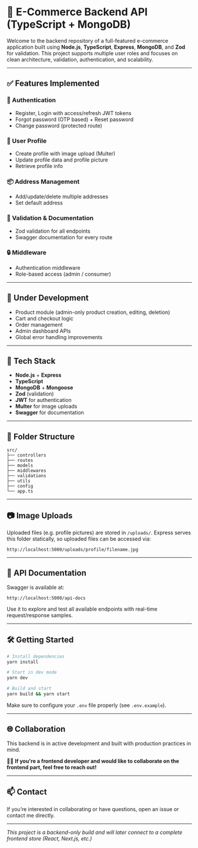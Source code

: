 # 🛒 E-Commerce Backend API (TypeScript + MongoDB)

Welcome to the backend repository of a full-featured e-commerce application built using **Node.js**, **TypeScript**, **Express**, **MongoDB**, and
**Zod** for validation. This project supports multiple user roles and focuses on clean architecture, validation, authentication, and scalability.

---

## ✅ Features Implemented

### 🔐 Authentication

- Register, Login with access/refresh JWT tokens
- Forgot password (OTP based) + Reset password
- Change password (protected route)

### 👤 User Profile

- Create profile with image upload (Multer)
- Update profile data and profile picture
- Retrieve profile info

### 📦 Address Management

- Add/update/delete multiple addresses
- Set default address

### 🧾 Validation & Documentation

- Zod validation for all endpoints
- Swagger documentation for every route

### 🔒 Middleware

- Authentication middleware
- Role-based access (admin / consumer)

---

## 🚧 Under Development

- Product module (admin-only product creation, editing, deletion)
- Cart and checkout logic
- Order management
- Admin dashboard APIs
- Global error handling improvements

---

## 🚀 Tech Stack

- **Node.js** + **Express**
- **TypeScript**
- **MongoDB** + **Mongoose**
- **Zod** (validation)
- **JWT** for authentication
- **Multer** for image uploads
- **Swagger** for documentation

---

## 📁 Folder Structure

```
src/
├── controllers
├── routes
├── models
├── middlewares
├── validations
├── utils
├── config
└── app.ts
```

---

## 📷 Image Uploads

Uploaded files (e.g. profile pictures) are stored in `/uploads/`. Express serves this folder statically, so uploaded files can be accessed via:

```
http://localhost:5000/uploads/profile/filename.jpg
```

---

## 📘 API Documentation

Swagger is available at:

```
http://localhost:5000/api-docs
```

Use it to explore and test all available endpoints with real-time request/response samples.

---

## 🛠 Getting Started

```bash
# Install dependencies
yarn install

# Start in dev mode
yarn dev

# Build and start
yarn build && yarn start
```

Make sure to configure your `.env` file properly (see `.env.example`).

---

## 🌐 Collaboration

This backend is in active development and built with production practices in mind.

🧑‍💻 **If you're a frontend developer and would like to collaborate on the frontend part, feel free to reach out!**

---

## 📫 Contact

If you’re interested in collaborating or have questions, open an issue or contact me directly.

---

_This project is a backend-only build and will later connect to a complete frontend store (React, Next.js, etc.)_
